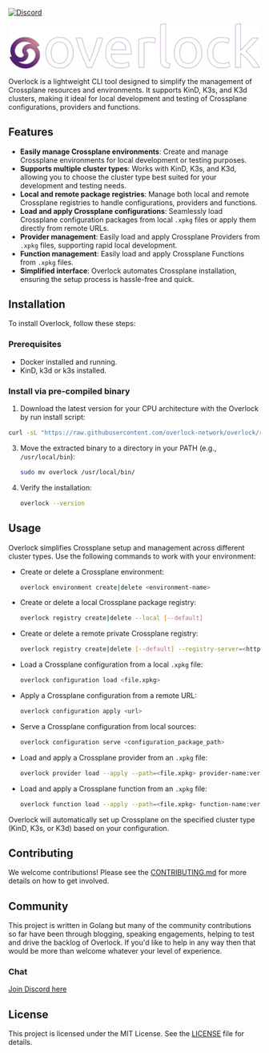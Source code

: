 [![Discord](https://img.shields.io/badge/discord-join-7289DA.svg?logo=discord&longCache=true&style=flat)](https://discord.gg/W7AsrUb5GC)
<p align="center">
  <img width="500" src="https://raw.githubusercontent.com/overlock-network/overlock/refs/heads/main/docs/overlock_galaxy_text.png"/>
</p>


Overlock is a lightweight CLI tool designed to simplify the management of Crossplane resources and environments. It supports KinD, K3s, and K3d clusters, making it ideal for local development and testing of Crossplane configurations, providers and functions.

## Features

- **Easily manage Crossplane environments**: Create and manage Crossplane environments for local development or testing purposes.
- **Supports multiple cluster types**: Works with KinD, K3s, and K3d, allowing you to choose the cluster type best suited for your development and testing needs.
- **Local and remote package registries**: Manage both local and remote Crossplane registries to handle configurations, providers and functions.
- **Load and apply Crossplane configurations**: Seamlessly load Crossplane configuration packages from local `.xpkg` files or apply them directly from remote URLs.
- **Provider management**: Easily load and apply Crossplane Providers from `.xpkg` files, supporting rapid local development.
- **Function management**: Easily load and apply Crossplane Functions from `.xpkg` files.
- **Simplified interface**: Overlock automates Crossplane installation, ensuring the setup process is hassle-free and quick.

## Installation

To install Overlock, follow these steps:

### Prerequisites

- Docker installed and running.
- KinD, k3d or k3s installed.

### Install via pre-compiled binary

1. Download the latest version for your CPU architecture with the Overlock by run install script:

  ```bash
  curl -sL "https://raw.githubusercontent.com/overlock-network/overlock/refs/heads/main/scripts/install.sh" | sh
  ```

3. Move the extracted binary to a directory in your PATH (e.g., `/usr/local/bin`):

   ```bash
   sudo mv overlock /usr/local/bin/
   ```

4. Verify the installation:

   ```bash
   overlock --version
   ```

## Usage

Overlock simplifies Crossplane setup and management across different cluster types. Use the following commands to work with your environment:

- Create or delete a Crossplane environment:

  ```bash
  overlock environment create|delete <environment-name>
  ```

- Create or delete a local Crossplane package registry:

  ```bash
  overlock registry create|delete --local [--default]
  ```

- Create or delete a remote private Crossplane registry:

  ```bash
  overlock registry create|delete [--default] --registry-server=<httpsurl> --username=<string> --password=<string> --email=<string>
  ```

- Load a Crossplane configuration from a local `.xpkg` file:

  ```bash
  overlock configuration load <file.xpkg>
  ```

- Apply a Crossplane configuration from a remote URL:

  ```bash
  overlock configuration apply <url>
  ```

- Serve a Crossplane configuration from local sources:

  ```bash
  overlock configuration serve <configuration_package_path>
  ```

- Load and apply a Crossplane provider from an `.xpkg` file:

  ```bash
  overlock provider load --apply --path=<file.xpkg> provider-name:version
  ```

- Load and apply a Crossplane function from an `.xpkg` file:

  ```bash
  overlock function load --apply --path=<file.xpkg> function-name:version
  ```

Overlock will automatically set up Crossplane on the specified cluster type (KinD, K3s, or K3d) based on your configuration.

## Contributing

We welcome contributions! Please see the [CONTRIBUTING.md](CONTRIBUTING.md) for more details on how to get involved.

## Community

This project is written in Golang but many of the community contributions so far have been through blogging, speaking engagements, helping to test and drive the backlog of Overlock. If you'd like to help in any way then that would be more than welcome whatever your level of experience.

### Chat

[Join Discord here](https://discord.gg/amQZEMFbTe)

## License

This project is licensed under the MIT License. See the [LICENSE](LICENSE) file for details.

